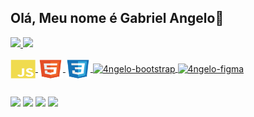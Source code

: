 ## Olá, Meu nome é Gabriel Angelo👋
<div align="left">
  <a href="https://github.com/4ngelo0">
  <img width="48%" src="https://github-readme-stats.vercel.app/api?username=4ngelo0&show_icons=true&theme=gruvbox&include_all_commits=true&count_private=true"/>
  <img width="48%" src="https://github-readme-stats.vercel.app/api/top-langs/?username=4ngelo0&layout=compact&langs_count=7&theme=gruvbox"/>
</div>
  <div style="display: inline_block"><br>
  <img align="center" alt="4ngelo-Js" height="30" width="40" src="https://raw.githubusercontent.com/devicons/devicon/master/icons/javascript/javascript-plain.svg">
  <img align="center" alt="4ngelo-HTML" height="30" width="40" src="https://raw.githubusercontent.com/devicons/devicon/master/icons/html5/html5-original.svg">
  <img align="center" alt="4ngelo-CSS" height="30" width="40" src="https://raw.githubusercontent.com/devicons/devicon/master/icons/css3/css3-original.svg">
  <img align="center" alt="4ngelo-bootstrap" height="30" width="40" src="https://cdn.jsdelivr.net/gh/devicons/devicon/icons/bootstrap/bootstrap-original.svg" />
    <img align="center" alt="4ngelo-figma" height="30" width="40" src="https://cdn.jsdelivr.net/gh/devicons/devicon/icons/figma/figma-original.svg" />


</div>
  
  ##
  
<div> 
  <a href="https://www.instagram.com/gabriel_b4rros/" target="_blank"><img src="https://img.shields.io/badge/-Instagram-%23E4405F?style=for-the-badge&logo=instagram&logoColor=white" target="_blank"></a>
  <a href="github.com/4ngelo0" target="_blank"><img src="https://img.shields.io/badge/GitHub-100000?style=for-the-badge&logo=github&logoColor=white" target="_blank"></a>
  <a href = "mailto:gabrielb4rr00s@gmail.com"><img src="https://img.shields.io/badge/-Gmail-%23333?style=for-the-badge&logo=gmail&logoColor=white" target="_blank"></a>
  <a href="https://www.linkedin.com/in/gabriel-angelo-564713234/" target="_blank"><img src="https://img.shields.io/badge/-LinkedIn-%230077B5?style=for-the-badge&logo=linkedin&logoColor=white" target="_blank"></a> 
  </div>
